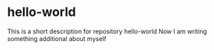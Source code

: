# hello-world
This is a short description for repository hello-world
Now I am writing something additional about myself
